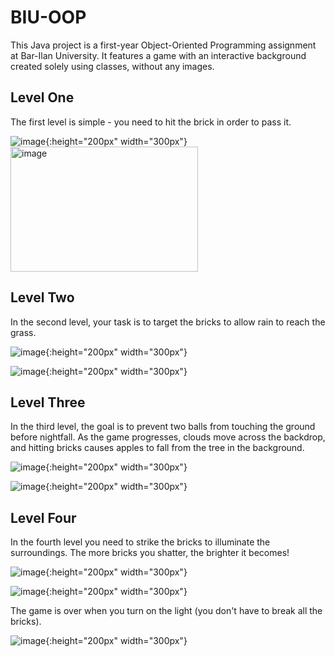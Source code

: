 # BIU-OOP

This Java project is a first-year Object-Oriented Programming assignment at Bar-Ilan University.
It features a game with an interactive background created solely using classes, without any images.

## Level One

The first level is simple - you need to hit the brick in order to pass it.

![image](https://github.com/MaayanBah/BIU-OOP/assets/84293984/c22623f8-1802-44b0-831c-5635230ec163){:height="200px" width="300px"}
<img src="https://github.com/MaayanBah/BIU-OOP/assets/84293984/c22623f8-1802-44b0-831c-5635230ec163" alt="image" width="300" height="200">


## Level Two

In the second level, your task is to target the bricks to allow rain to reach the grass.

![image](https://github.com/MaayanBah/BIU-OOP/assets/84293984/8d4d3014-8d1d-431e-9903-e0aff4506638){:height="200px" width="300px"}

![image](https://github.com/MaayanBah/BIU-OOP/assets/84293984/2ee89a27-d209-40a4-8f56-e67402754ef3){:height="200px" width="300px"}

## Level Three

In the third level, the goal is to prevent two balls from touching the ground before nightfall.
As the game progresses, clouds move across the backdrop, and hitting bricks causes apples to fall from the tree in the
background.

![image](https://github.com/MaayanBah/BIU-OOP/assets/84293984/17d175ef-3965-4482-a58c-503bdbc71a31){:height="200px" width="300px"}

![image](https://github.com/MaayanBah/BIU-OOP/assets/84293984/e31cc359-153c-4b6b-ab48-35ff30c499fc){:height="200px" width="300px"}

## Level Four

In the fourth level you need to strike the bricks to illuminate the surroundings.
The more bricks you shatter, the brighter it becomes!

![image](https://github.com/MaayanBah/BIU-OOP/assets/84293984/2e4baab2-e697-4b99-8e93-4f27c380a796){:height="200px" width="300px"}

![image](https://github.com/MaayanBah/BIU-OOP/assets/84293984/541ef146-3397-4c55-9d6b-22b55e7e4914){:height="200px" width="300px"}

The game is over when you turn on the light (you don't have to break all the bricks).

![image](https://github.com/MaayanBah/BIU-OOP/assets/84293984/3c42342f-df6d-46e2-91b8-60419714b5ce){:height="200px" width="300px"}
